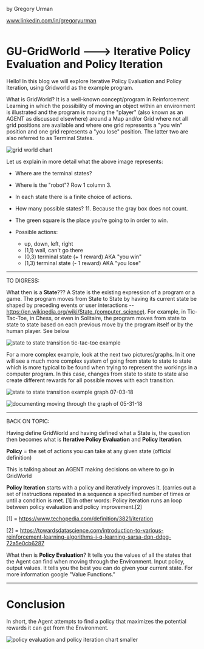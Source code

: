 by Gregory Urman

www.linkedin.com/in/gregoryurman   
<br/>

# GU-GridWorld ---> Iterative Policy Evaluation and Policy Iteration #

Hello! In this blog we will explore Iterative Policy Evaluation and Policy Iteration, using Gridworld as the example program. 

What is GridWorld? It is a well-known concept/program in Reinforcement Learning in which the possibility of moving an object within an environment is illustrated and the program is moving the "player" (also known as an AGENT as discussed elsewhere) around a Map and/or Grid where not all grid positions are available and where one grid represents a "you win" position and one grid represents a "you lose" position. The latter two are also referred to as Terminal States. 

![grid world chart](https://user-images.githubusercontent.com/22970879/42248842-ea5fcf0c-7ee4-11e8-87de-16cc93b80f42.PNG)

Let us explain in more detail what the above image represents:

- Where are the terminal states?
- Where is the "robot"? Row 1 column 3.
- In each state there is a finite choice of actions.
- How many possible states? 11. Because the gray box does not count. 
- The green square is the place you’re going to in order to win. 

- Possible actions: 
  - up, down, left, right
  - (1,1) wall, can't go there
  - (0,3) terminal state (+ 1 reward) AKA "you win"
  - (1,3) terminal state (- 1 reward) AKA "you lose"

----------------------------------------------------------------------------------------------------------------------------------------

TO DIGRESS:

What then is a **State**??? A State is the existing expression of a program or a game. The program moves from State to State by having its current state be shaped by preceding events or user interactions --https://en.wikipedia.org/wiki/State_(computer_science). For example, in Tic-Tac-Toe, in Chess, or even in Solitaire, the program moves from state to state to state based on each previous move by the program itself or by the human player. See below 

![state to state transition tic-tac-toe example](https://user-images.githubusercontent.com/22970879/42248815-c22955a8-7ee4-11e8-9bf1-2fd25e0e9994.png)

For a more complex example, look at the next two pictures/graphs. In it one will see a much more complex system of going from state to state to state which is more typical to be found when trying to represent the workings in a computer program. In this case, changes from state to state to state also create different rewards for all possible moves with each transition.

![state to state transition example graph 07-03-18](https://user-images.githubusercontent.com/22970879/42248826-d27ef750-7ee4-11e8-9132-19529032c7d6.png)

![documenting moving through the graph of 05-31-18](https://user-images.githubusercontent.com/22970879/42248833-df20880c-7ee4-11e8-8aea-7a206d13076d.png)

----------------------------------------------------------------------------------------------------------------------------------------

BACK ON TOPIC:

Having define GridWorld and having defined what a State is, the question then becomes what is **Iterative Policy Evaluation** and **Policy Iteration**. 

**Policy** = the set of actions you can take at any given state (official definition)

This is talking about an AGENT making decisions on where to go in GridWorld

**Policy Iteration** starts with a policy and iteratively  improves it. (carries out a set of instructions repeated in a sequence a specified number of times or until a condition is met. [1] In other words: Policy iteration runs an loop between policy evaluation and policy improvement.[2]

[1] = https://www.techopedia.com/definition/3821/iteration

[2] = https://towardsdatascience.com/introduction-to-various-reinforcement-learning-algorithms-i-q-learning-sarsa-dqn-ddpg-72a5e0cb6287


What then is **Policy Evaluation**? It tells you the values of all the states that the Agent can find when moving through the Environment. Input policy, output values. It tells you the best you can do given your current state. For more information google "Value Functions."

----------------------------------------------------------------------------------------------------------------------------------------

# Conclusion #

In short, the Agent attempts to find a policy that maximizes the potential rewards it can get from the Environment. 

![policy evaluation and policy iteration chart smaller](https://user-images.githubusercontent.com/22970879/42268306-6577659e-7f38-11e8-9412-2471e7770874.png)

